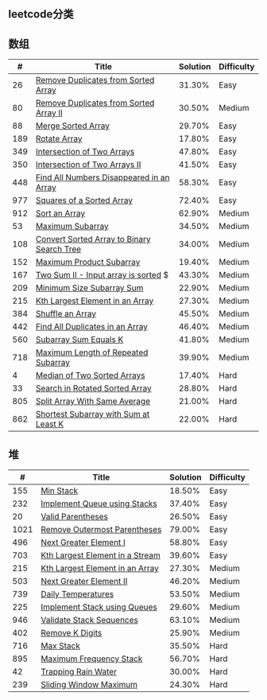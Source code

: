 ## leetcode分类

## 数组
| # | Title | Solution | Difficulty |
|---| ----- | -------- | ---------- |
|26|[Remove Duplicates from Sorted Array](https://github.com/grandyang/leetcode/issues/26)|31.30%|Easy|
|80|[Remove Duplicates from Sorted Array II](https://github.com/grandyang/leetcode/issues/80)|30.50%|Medium|
|88|[Merge Sorted Array](https://github.com/grandyang/leetcode/issues/88)|29.70%|Easy|
|189|[Rotate Array](https://github.com/grandyang/leetcode/issues/189)|17.80%|Easy|
|349|[Intersection of Two Arrays](https://github.com/grandyang/leetcode/issues/349)|47.80%|Easy|
|350|[Intersection of Two Arrays II](https://github.com/grandyang/leetcode/issues/350)|41.50%|Easy|
|448|[Find All Numbers Disappeared in an Array](https://github.com/grandyang/leetcode/issues/448)|58.30%|Easy|
|977|[Squares of a Sorted Array](https://github.com/grandyang/leetcode/issues/977)|72.40%|Easy|
|912|[Sort an Array](https://github.com/grandyang/leetcode/issues/912)|62.90%|Medium|
|53|[Maximum Subarray](https://github.com/grandyang/leetcode/issues/53)|34.50%|Medium|
|108|[Convert Sorted Array to Binary Search Tree](https://github.com/grandyang/leetcode/issues/108)|34.00%|Medium|
|152|[Maximum Product Subarray](https://github.com/grandyang/leetcode/issues/152)|19.40%|Medium|
|167|[Two Sum II - Input array is sorted](https://github.com/grandyang/leetcode/issues/167) $|43.30%|Medium|
|209|[Minimum Size Subarray Sum](https://github.com/grandyang/leetcode/issues/209)|22.90%|Medium|
|215|[Kth Largest Element in an Array](https://github.com/grandyang/leetcode/issues/215)|27.30%|Medium|
|384|[Shuffle an Array](https://github.com/grandyang/leetcode/issues/384)|45.50%|Medium|
|442|[Find All Duplicates in an Array](https://github.com/grandyang/leetcode/issues/442)|46.40%|Medium|
|560|[Subarray Sum Equals K](https://github.com/grandyang/leetcode/issues/560)|41.80%|Medium|
|718|[Maximum Length of Repeated Subarray](https://github.com/grandyang/leetcode/issues/718)|39.90%|Medium|
|4|[Median of Two Sorted Arrays](https://github.com/grandyang/leetcode/issues/4)|17.40%|Hard|
|33|[Search in Rotated Sorted Array](https://github.com/grandyang/leetcode/issues/33)|28.80%|Hard|
|805|[Split Array With Same Average](https://github.com/grandyang/leetcode/issues/805)|21.00%|Hard|
|862|[Shortest Subarray with Sum at Least K](https://github.com/grandyang/leetcode/issues/862)|22.00%|Hard|

## 堆
| # | Title | Solution | Difficulty |
|---| ----- | -------- | ---------- |
|155|[Min Stack](https://github.com/grandyang/leetcode/issues/155)|18.50%|Easy|
|232|[Implement Queue using Stacks](https://github.com/grandyang/leetcode/issues/232)|37.40%|Easy|
|20|[Valid Parentheses](https://github.com/grandyang/leetcode/issues/20)|26.50%|Easy|
|1021|[Remove Outermost Parentheses](https://github.com/grandyang/leetcode/issues/1021)|79.00%|Easy|
|496|[Next Greater Element I](https://github.com/grandyang/leetcode/issues/496)|58.80%|Easy|
|703|[Kth Largest Element in a Stream](https://github.com/grandyang/leetcode/issues/703)|39.60%|Easy|
|215|[Kth Largest Element in an Array](https://github.com/grandyang/leetcode/issues/215)|27.30%|Medium|
|503|[Next Greater Element II](https://github.com/grandyang/leetcode/issues/503)|46.20%|Medium|
|739|[Daily Temperatures](https://github.com/grandyang/leetcode/issues/739)|53.50%|Medium|
|225|[Implement Stack using Queues](https://github.com/grandyang/leetcode/issues/225)|29.60%|Medium|
|946|[Validate Stack Sequences](https://github.com/grandyang/leetcode/issues/946)|63.10%|Medium|
|402|[Remove K Digits](https://github.com/grandyang/leetcode/issues/402)|25.90%|Medium|
|716|[Max Stack](https://github.com/grandyang/leetcode/issues/716) |35.50%|Hard|
|895|[Maximum Frequency Stack](https://github.com/grandyang/leetcode/issues/895)|56.70%|Hard|
|42|[Trapping Rain Water](https://github.com/grandyang/leetcode/issues/42)|30.00%|Hard|
|239|[Sliding Window Maximum](https://github.com/grandyang/leetcode/issues/239)|24.30%|Hard|

